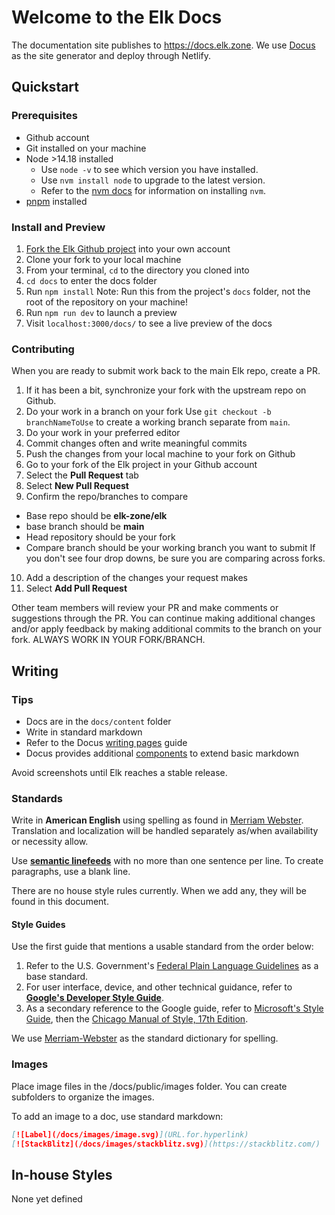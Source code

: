 # Welcome to the Elk Docs

The documentation site publishes to https://docs.elk.zone.
We use [Docus](https://docus.dev) as the site generator and deploy through Netlify.

## Quickstart

### Prerequisites

- Github account
- Git installed on your machine
- Node >14.18 installed
  - Use `node -v` to see which version you have installed.
  - Use `nvm install node` to upgrade to the latest version.
  - Refer to the [nvm docs](https://github.com/nvm-sh/nvm#installing-and-updating) for information on installing `nvm`.
- [pnpm](https://pnpm.io/installation) installed

### Install and Preview

1. [Fork the Elk Github project](https://github.com/elk-zone/elk/fork) into your own account
2. Clone your fork to your local machine
3. From your terminal, `cd` to the directory you cloned into
4. `cd docs` to enter the docs folder
5. Run `npm install`
   Note: Run this from the project's `docs` folder, not the root of the repository on your machine!
6. Run `npm run dev` to launch a preview
7. Visit `localhost:3000/docs/` to see a live preview of the docs

### Contributing

When you are ready to submit work back to the main Elk repo, create a PR.

1. If it has been a bit, synchronize your fork with the upstream repo on Github. 
2. Do your work in a branch on your fork
   Use `git checkout -b branchNameToUse` to create a working branch separate from `main`.
3. Do your work in your preferred editor
4. Commit changes often and write meaningful commits
5. Push the changes from your local machine to your fork on Github
6. Go to your fork of the Elk project in your Github account
7. Select the **Pull Request** tab
8. Select **New Pull Request**
9.  Confirm the repo/branches to compare
   - Base repo should be **elk-zone/elk**
   - base branch should be **main**
   - Head repository should be your fork
   - Compare branch should be your working branch you want to submit
   If you don't see four drop downs, be sure you are comparing across forks.
10. Add a description of the changes your request makes
11. Select **Add Pull Request**

Other team members will review your PR and make comments or suggestions through the PR.
You can continue making additional changes and/or apply feedback by making additional commits to the branch on your fork.
ALWAYS WORK IN YOUR FORK/BRANCH.

## Writing

### Tips

- Docs are in the `docs/content` folder
- Write in standard markdown
- Refer to the Docus [writing pages](https://docus.dev/introduction/writing-pages) guide
- Docus provides additional [components](https://docus.dev/api/components) to extend basic markdown

Avoid screenshots until Elk reaches a stable release.

### Standards

Write in **American English** using spelling as found in [Merriam Webster](https://www.merriam-webster.com).
Translation and localization will be handled separately as/when availability or necessity allow.

Use [**semantic linefeeds**](https://rhodesmill.org/brandon/2012/one-sentence-per-line/) with no more than one sentence per line.
To create paragraphs, use a blank line.

There are no house style rules currently.
When we add any, they will be found in this document.

#### Style Guides

Use the first guide that mentions a usable standard from the order below:

1. Refer to the U.S. Government's [Federal Plain Language Guidelines](https://www.plainlanguage.gov/guidelines/) as a base standard.
2. For user interface, device, and other technical guidance, refer to [**Google's Developer Style Guide**](https://developers.google.com/style).
3. As a secondary reference to the Google guide, refer to [Microsoft's Style Guide](https://docs.microsoft.com/style-guide/welcome/), then the [Chicago Manual of Style, 17th Edition](https://www.chicagomanualofstyle.org/home.html).

We use [Merriam-Webster](https://www.merriam-webster.com/) as the standard dictionary for spelling.

### Images

Place image files in the /docs/public/images folder.
You can create subfolders to organize the images.

To add an image to a doc, use standard markdown:

```md
[![Label](/docs/images/image.svg)](URL.for.hyperlink)
[![StackBlitz](/docs/images/stackblitz.svg)](https://stackblitz.com/)
```

## In-house Styles

None yet defined